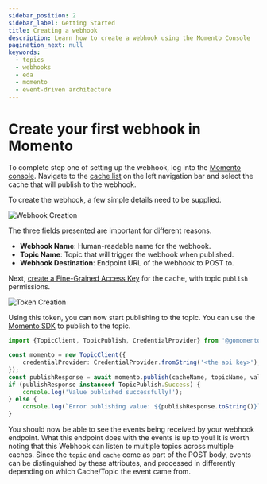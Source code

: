 ```yaml
---
sidebar_position: 2
sidebar_label: Getting Started
title: Creating a webhook
description: Learn how to create a webhook using the Momento Console
pagination_next: null
keywords:
  - topics
  - webhooks
  - eda
  - momento
  - event-driven architecture
---
```


# Create your first webhook in Momento

To complete step one of setting up the webhook, log into the [Momento console](https://console.gomomento.com). Navigate to the [cache list](https://console.gomomento.com/caches) on the left navigation bar and select the cache that will publish to the webhook.

To create the webhook, a few simple details need to be supplied.

![Webhook Creation](@site/static/img/topics/creating_webhook.jpg)

The three fields presented are important for different reasons.

-   **Webhook Name**: Human-readable name for the webhook.
-   **Topic Name**: Topic that will trigger the webhook when published.
-   **Webhook Destination**: Endpoint URL of the webhook to POST to.

Next, [create a Fine-Grained Access Key](https://console.gomomento.com/api-keys) for the cache, with topic `publish` permissions.

![Token Creation](@site/static/img/topics/patterns/create-fine-grained-token.png)

Using this token, you can now start publishing to the topic. You can use the [Momento SDK](/topics/develop/api-reference) to publish to the topic.
```typescript
import {TopicClient, TopicPublish, CredentialProvider} from '@gomomento/sdk';

const momento = new TopicClient({
    credentialProvider: CredentialProvider.fromString('<the api key>'),
});
const publishResponse = await momento.publish(cacheName, topicName, value);
if (publishResponse instanceof TopicPublish.Success) {
    console.log('Value published successfully!');
} else {
    console.log(`Error publishing value: ${publishResponse.toString()}`);
}
```

You should now be able to see the events being received by your webhook endpoint. What this endpoint does with the events is up to you! It is worth noting that this Webhook can listen to multiple topics across multiple caches. Since the `topic` and `cache` come as part of the POST body, events can be distinguished by these attributes, and processed in differently depending on which Cache/Topic the event came from.